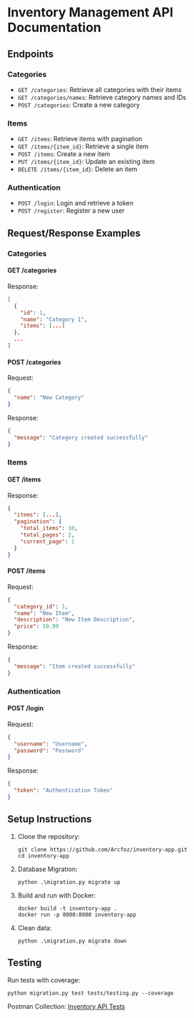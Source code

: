 # Inventory Management API Documentation

## Endpoints

### Categories
- `GET /categories`: Retrieve all categories with their items
- `GET /categories/names`: Retrieve category names and IDs
- `POST /categories`: Create a new category

### Items
- `GET /items`: Retrieve items with pagination
- `GET /items/{item_id}`: Retrieve a single item
- `POST /items`: Create a new item
- `PUT /items/{item_id}`: Update an existing item
- `DELETE /items/{item_id}`: Delete an item

### Authentication
- `POST /login`: Login and retrieve a token
- `POST /register`: Register a new user

## Request/Response Examples

### Categories

#### GET /categories
Response:
```json
[
  {
    "id": 1,
    "name": "Category 1",
    "items": [...]
  },
  ...
]
```

#### POST /categories
Request:
```json
{
  "name": "New Category"
}
```
Response:
```json
{
  "message": "Category created successfully"
}
```

### Items

#### GET /items
Response:
```json
{
  "items": [...],
  "pagination": {
    "total_items": 10,
    "total_pages": 2,
    "current_page": 1
  }
}
```

#### POST /items
Request:
```json
{
  "category_id": 1,
  "name": "New Item",
  "description": "New Item Description",
  "price": 10.99
}
```
Response:
```json
{
  "message": "Item created successfully"
}
```

### Authentication

#### POST /login
Request:
```json
{
  "username": "Username",
  "password": "Password"
}
```
Response:
```json
{
  "token": "Authentication Token"
}
```

## Setup Instructions

1. Clone the repository:
   ```
   git clone https://github.com/Arcfoz/inventory-app.git
   cd inventory-app
   ```
2. Database Migration:
   ```
   python .\migration.py migrate up
   ```

3. Build and run with Docker:
   ```
   docker build -t inventory-app .
   docker run -p 8000:8000 inventory-app
   ```

4. Clean data:
   ```
   python .\migration.py migrate down
   ```

## Testing

Run tests with coverage:
  ```
  python migration.py test tests/testing.py --coverage
  ```

Postman Collection: [Inventory API Tests](https://elements.getpostman.com/redirect?entityId=28552659-b7adb724-e437-4200-9934-7951317a864a&entityType=collection)
